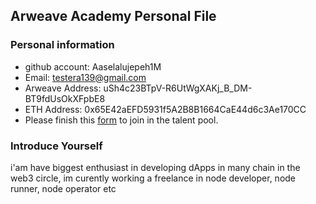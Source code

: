 ## Arweave Academy Personal File

### Personal information

- github account: Aaselalujepeh1M
- Email: testera139@gmail.com
- Arweave Address: uSh4c23BTpV-R6UtWgXAKj_B_DM-BT9fdUsOkXFpbE8
- ETH Address: 0x65E42aEFD5931f5A2B8B1664CaE44d6c3Ae170CC
- Please finish this [form](https://docs.google.com/forms/d/e/1FAIpQLSfWA5fIIcBgmRppm3jNz5vmf9Mai_QMVil-2pO4r7YKn_Zhtw/viewform?usp=sf_link) to join in the talent pool.

### Introduce Yourself
 i'am have biggest enthusiast in developing dApps in many chain in the web3 circle, im curently working a freelance in node developer, node runner, node operator etc
